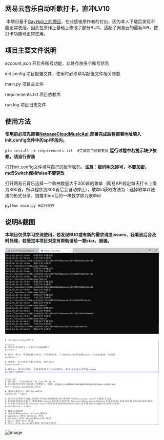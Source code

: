 ## 网易云音乐自动听歌打卡，直冲LV10

​	本项目基于[GayHub上的项目](https://github.com/ZainCheung/netease-cloud)，在此感谢原作者的付出，因为本人下载后发现不能正常使用，因此在原作上基础上修改了部分BUG，适配了网易云的最新API，使打卡功能可正常使用。



## 项目主要文件说明

account.json   开启多账号功能，此处存放多个账号信息

init.config   项目配置文件，使用时必须填写配置文件相关参数

main.py	项目主文件

requirements.txt	项目依赖库

run.log	项目日志文件



## 使用方法

**使用前必须先部署[NeteaseCloudMusicApi](https://github.com/Binaryify/NeteaseCloudMusicApi),部署完成后将部署地址填入init.config文件中的api字段内。**

`pip install -r requirements.txt  #完成项目依赖安装`  **运行过程中若提示缺少依赖，请自行安装**

打开init.config文件填写自己的账号密码。**注意：密码明文即可，不要加密，md5Switch保持false不要更改**

打开网易云音乐选择一个歌曲数量大于300首的歌单（网易API规定每天打卡上限为300首，所以程序到300首后会自动停止），歌单id获取方法为：选择歌单以链接的形式分享，链接中id=后的一串数字即为歌单id

`python main.py #运行程序`



## 说明&截图

**本项目仅供学习交流使用，若发现BUG或有新的需求请提issues，我看到后会及时处理，若感觉本项目对您有帮助请给一颗star，谢谢。**

![](image-20220516134035852.png)

![](image-20220516134054150.png)

![image](https://user-images.githubusercontent.com/55483183/170169065-dfebedca-1667-4b55-9c1a-c5639f862732.png)




